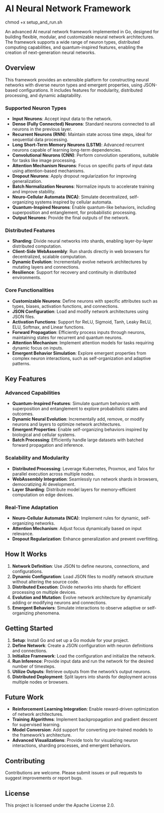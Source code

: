 # AI Neural Network Framework

chmod +x setup_and_run.sh


An advanced AI neural network framework implemented in Go, designed for building flexible, modular, and customizable neural network architectures. The framework supports a wide range of neuron types, distributed computing capabilities, and quantum-inspired features, enabling the creation of next-generation neural networks.

## Overview

This framework provides an extensible platform for constructing neural networks with diverse neuron types and emergent properties, using JSON-based configurations. It includes features for modularity, distributed processing, and dynamic adaptability.

### Supported Neuron Types
- **Input Neurons**: Accept input data to the network.
- **Dense (Fully Connected) Neurons**: Standard neurons connected to all neurons in the previous layer.
- **Recurrent Neurons (RNN)**: Maintain state across time steps, ideal for sequential data processing.
- **Long Short-Term Memory Neurons (LSTM)**: Advanced recurrent neurons capable of learning long-term dependencies.
- **Convolutional Neurons (CNN)**: Perform convolution operations, suitable for tasks like image processing.
- **Attention Mechanism Neurons**: Focus on specific parts of input data using attention-based mechanisms.
- **Dropout Neurons**: Apply dropout regularization for improving generalization.
- **Batch Normalization Neurons**: Normalize inputs to accelerate training and improve stability.
- **Neuro-Cellular Automata (NCA)**: Simulate decentralized, self-organizing systems inspired by cellular automata.
- **Quantum-Inspired Neurons**: Enable quantum-like behaviors, including superposition and entanglement, for probabilistic processing.
- **Output Neurons**: Provide the final outputs of the network.

### Distributed Features
- **Sharding**: Divide neural networks into shards, enabling layer-by-layer distributed computation.
- **Client-Side WebAssembly**: Run shards directly in web browsers for decentralized, scalable computation.
- **Dynamic Evolution**: Incrementally evolve network architectures by mutating layers and connections.
- **Resilience**: Support for recovery and continuity in distributed environments.

### Core Functionalities
- **Customizable Neurons**: Define neurons with specific attributes such as types, biases, activation functions, and connections.
- **JSON Configuration**: Load and modify network architectures using JSON files.
- **Activation Functions**: Support for ReLU, Sigmoid, Tanh, Leaky ReLU, ELU, Softmax, and Linear functions.
- **Forward Propagation**: Efficiently process inputs through neurons, maintaining states for recurrent and quantum neurons.
- **Attention Mechanism**: Implement attention models for tasks requiring dynamic focus on inputs.
- **Emergent Behavior Simulation**: Explore emergent properties from complex neuron interactions, such as self-organization and adaptive patterns.

## Key Features

### Advanced Capabilities
- **Quantum-Inspired Features**: Simulate quantum behaviors with superposition and entanglement to explore probabilistic states and outcomes.
- **Dynamic Neural Evolution**: Incrementally add, remove, or modify neurons and layers to optimize network architectures.
- **Emergent Properties**: Enable self-organizing behaviors inspired by biological and cellular systems.
- **Batch Processing**: Efficiently handle large datasets with batched forward propagation and inference.

### Scalability and Modularity
- **Distributed Processing**: Leverage Kubernetes, Proxmox, and Talos for parallel execution across multiple nodes.
- **WebAssembly Integration**: Seamlessly run network shards in browsers, democratizing AI development.
- **Layer Sharding**: Distribute model layers for memory-efficient computation on edge devices.

### Real-Time Adaptation
- **Neuro-Cellular Automata (NCA)**: Implement rules for dynamic, self-organizing networks.
- **Attention Mechanism**: Adjust focus dynamically based on input relevance.
- **Dropout Regularization**: Enhance generalization and prevent overfitting.

## How It Works

1. **Network Definition**: Use JSON to define neurons, connections, and configurations.
2. **Dynamic Configuration**: Load JSON files to modify network structure without altering the source code.
3. **Distributed Execution**: Divide networks into shards for efficient processing on multiple devices.
4. **Evolution and Mutation**: Evolve network architecture by dynamically adding or modifying neurons and connections.
5. **Emergent Behaviors**: Simulate interactions to observe adaptive or self-organizing phenomena.

## Getting Started

1. **Setup**: Install Go and set up a Go module for your project.
2. **Define Network**: Create a JSON configuration with neuron definitions and connections.
3. **Initialize Framework**: Load the configuration and initialize the network.
4. **Run Inference**: Provide input data and run the network for the desired number of timesteps.
5. **Utilize Outputs**: Retrieve outputs from the network’s output neurons.
6. **Distributed Deployment**: Split layers into shards for deployment across multiple nodes or browsers.

## Future Work

- **Reinforcement Learning Integration**: Enable reward-driven optimization of network architectures.
- **Training Algorithms**: Implement backpropagation and gradient descent for supervised learning.
- **Model Conversion**: Add support for converting pre-trained models to the framework’s architecture.
- **Advanced Visualizations**: Provide tools for visualizing neuron interactions, sharding processes, and emergent behaviors.

## Contributing

Contributions are welcome. Please submit issues or pull requests to suggest improvements or report bugs.

## License

This project is licensed under the Apache License 2.0.
